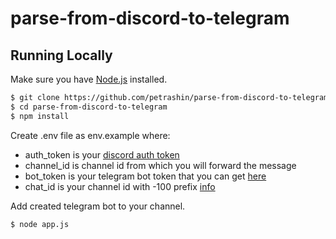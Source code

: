 # parse-from-discord-to-telegram

## Running Locally

Make sure you have [Node.js](http://nodejs.org/) installed.

```sh
$ git clone https://github.com/petrashin/parse-from-discord-to-telegram.git # or clone your own fork
$ cd parse-from-discord-to-telegram
$ npm install
```
Create .env file as env.example where:
- auth_token is your [discord auth token](https://www.androidauthority.com/get-discord-token-3149920/)
- channel_id is channel id from which you will forward the message
- bot_token is your telegram bot token that you can get [here](https://t.me/BotFather)
- chat_id is your channel id with -100 prefix [info](https://stackoverflow.com/a/56546442)

Add created telegram bot to your channel.

```sh
$ node app.js
```
